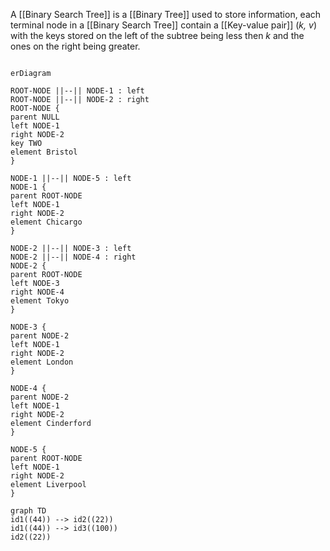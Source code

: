 A [[Binary Search Tree]] is a [[Binary Tree]] used to store information, each terminal node in a [[Binary Search Tree]] contain a [[Key-value pair]] (*k, v*) with the keys stored on the left of the subtree being less then *k* and the ones on the right being greater.
```mermaid

erDiagram

ROOT-NODE ||--|| NODE-1 : left
ROOT-NODE ||--|| NODE-2 : right
ROOT-NODE { 
parent NULL 
left NODE-1
right NODE-2
key TWO
element Bristol
}

NODE-1 ||--|| NODE-5 : left
NODE-1 { 
parent ROOT-NODE
left NODE-1
right NODE-2
element Chicargo
}

NODE-2 ||--|| NODE-3 : left
NODE-2 ||--|| NODE-4 : right
NODE-2 { 
parent ROOT-NODE
left NODE-3
right NODE-4
element Tokyo
}

NODE-3 { 
parent NODE-2
left NODE-1
right NODE-2
element London
}

NODE-4 { 
parent NODE-2
left NODE-1
right NODE-2
element Cinderford
}

NODE-5 { 
parent ROOT-NODE
left NODE-1
right NODE-2
element Liverpool
}
```
```mermaid
graph TD
id1((44)) --> id2((22))
id1((44)) --> id3((100))
id2((22))
```

